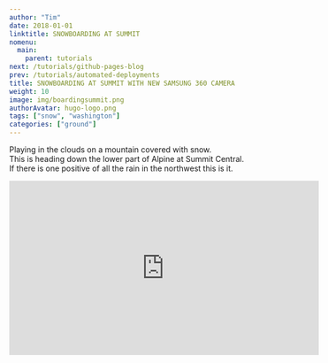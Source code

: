 ```yaml
---
author: "Tim"
date: 2018-01-01
linktitle: SNOWBOARDING AT SUMMIT
nomenu:
  main:
    parent: tutorials
next: /tutorials/github-pages-blog
prev: /tutorials/automated-deployments
title: SNOWBOARDING AT SUMMIT WITH NEW SAMSUNG 360 CAMERA
weight: 10
image: img/boardingsummit.png
authorAvatar: hugo-logo.png
tags: ["snow", "washington"]
categories: ["ground"]
---
```


Playing in the clouds on a mountain covered with snow.    
This is heading down the lower part of Alpine at Summit Central.  
If there is one positive of all the rain in the northwest this is it.  

<script src="https://static.kuula.io/embed.js" data-kuula="https://kuula.co/share/7ln8c?fs=1&vr=0&thumbs=1&chromeless=0&logo=0" data-width="100%" data-height="640px"></script>

<iframe width="560" height="315" src="https://www.youtube.com/embed/bJG8a87_Kj4" frameborder="0" allow="autoplay; encrypted-media" allowfullscreen></iframe>

